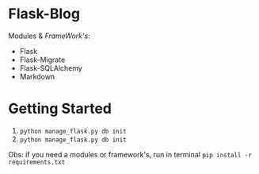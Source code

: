# Flask-Blog 

Modules & *FrameWork's*:
* Flask
* Flask-Migrate
* Flask-SQLAlchemy
* Markdown

# Getting Started 

1. `` python manage_flask.py db init ``
2. `` python manage_flask.py db init ``

Obs: if you need a modules or framework's, run in terminal `` pip install -r requirements.txt ``